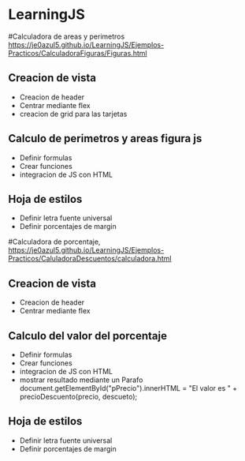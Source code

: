 # LearningJS 

#Calculadora de areas y perimetros 
https://je0azul5.github.io/LearningJS/Ejemplos-Practicos/CalculadoraFiguras/Figuras.html
## Creacion de vista 
- Creacion de header
- Centrar mediante flex
- creacion de grid para las tarjetas

## Calculo de perimetros y areas figura js
- Definir formulas
- Crear funciones 
- integracion de JS con HTML

## Hoja de estilos

- Definir letra fuente universal
- Definir porcentajes de margin


#Calculadora de porcentaje,
https://je0azul5.github.io/LearningJS/Ejemplos-Practicos/CaluladoraDescuentos/calculadora.html
## Creacion de vista 
- Creacion de header
- Centrar mediante flex

## Calculo del valor del porcentaje
- Definir formulas
- Crear funciones 
- integracion de JS con HTML
- mostrar resultado mediante un Parafo  document.getElementById("pPrecio").innerHTML =
    "El valor es " + precioDescuento(precio, descueto);

## Hoja de estilos

- Definir letra fuente universal
- Definir porcentajes de margin
